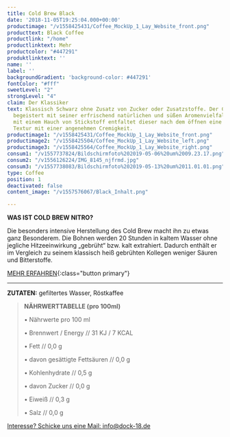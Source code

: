 ```yaml
---
title: Cold Brew Black
date: '2018-11-05T19:25:04.000+00:00'
productimage: "/v1558425431/Coffee_MockUp_1_Lay_Website_front.png"
producttext: Black Coffee
productlink: "/home"
productlinktext: Mehr
productcolor: "#447291"
produktlinktext: ''
name: ''
label: ''
backgroundGradient: 'background-color: #447291'
fontColor: "#fff"
sweetLevel: "2"
strongLevel: "4"
claim: Der Klassiker
text: Klassisch Schwarz ohne Zusatz von Zucker oder Zusatzstoffe. Der Cold Brew Nitro
  begeistert mit seiner erfrischend natürlichen und süßen Aromenvielfalt. Versetzt
  mit einem Hauch von Stickstoff entfaltet dieser nach dem öffnen eine einzigartige
  Textur mit einer angenehmen Cremigkeit.
productimage1: "/v1558425431/Coffee_MockUp_1_Lay_Website_front.png"
productimage2: "/v1558425504/Coffee_MockUp_1_Lay_Website_left.png"
productimage3: "/v1558425564/Coffee_MockUp_1_Lay_Website_right.png"
consum1: "/v1557737824/Bildschirmfoto%202019-05-06%20um%2009.23.17.png"
consum2: "/v1556126224/IMG_8145_njfrmd.jpg"
consum3: "/v1557738083/Bildschirmfoto%202019-05-13%20um%2011.01.01.png"
type: Coffee
position: 1
deactivated: false
content_image: "/v1557576067/Black_Inhalt.png"

---
```

**WAS IST COLD BREW NITRO?**

Die besonders intensive Herstellung des Cold Brew macht ihn zu etwas ganz Besonderem. Die Bohnen werden 20 Stunden in kaltem Wasser ohne jegliche Hitzeeinwirkung „gebrüht“ bzw. kalt extrahiert. Dadurch enthält er im Vergleich zu seinem klassisch heiß gebrühten Kollegen weniger Säuren und Bitterstoffe.

[MEHR ERFAHREN](https://dock-18.de/events/Herkunft/){:class="button primary"}

***

**ZUTATEN:** gefiltertes Wasser, Röstkaffee

> **NÄHRWERTTABELLE (pro 100ml)**
>
> • Nährwerte pro 100 ml
>
> • Brennwert / Energy // 31 KJ / 7 KCAL
>
> • Fett // 0,0 g
>
> • davon gesättigte Fettsäuren // 0,0 g
>
> • Kohlenhydrate // 0,5 g
>
> • davon Zucker // 0,0 g
>
> • Eiweiß // 0,3 g
>
> • Salz // 0,0 g

[Interesse? Schicke uns eine Mail: info@dock-18.de]()